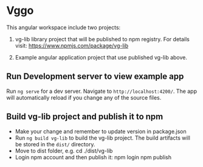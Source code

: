 # Vggo

This angular workspace include two projects:

1. vg-lib library project that will be published to npm registry. For details visit: https://www.npmjs.com/package/vg-lib

2. Example angular application project that use published vg-lib above.

## Run Development server to view example app

Run `ng serve` for a dev server. Navigate to `http://localhost:4200/`. The app will automatically reload if you change any of the source files.

## Build vg-lib project and publish it to npm
+ Make your change and remember to update version in package.json 
+ Run `ng build vg-lib` to build the vg-lib project. The build artifacts will be stored in the `dist/` directory.
+ Move to dist folder, e.g. cd ./dist/vg-lib
+ Login npm account and then publish it: 
  npm login
  npm publish